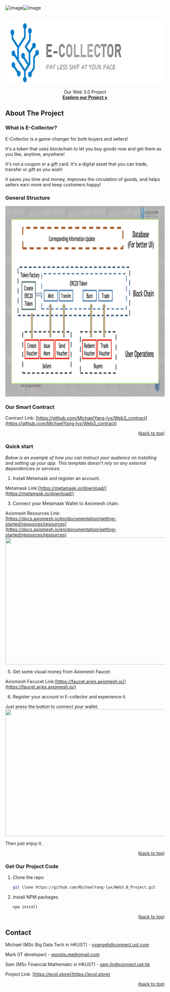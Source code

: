 ![image](https://github.com/MichaelYang-lyx/Web3.0_Project/assets/111903735/dc2af710-0590-4feb-8a3f-2ae3b11efb59)![image](https://github.com/MichaelYang-lyx/Web3.0_Project/assets/111903735/d26ce2fb-e6c3-4ce7-92e0-6423fbb0e505)
<a name="readme-top"></a>
<!-- PROJECT LOGO -->
<br />
<div align="center" >
  <a href="public/images/Logo.png">
    <img src="public/images/Logo.png" width="800" height="200">
  </a>


  <p align="center">Our Web 3.0 Project
    <br />
    <a href="https://ecol.store"><strong>Explore our Project »</strong></a>
    <br />
  </p>
</div>





<!-- Introducing E-Collector : The Future of E-commerce -->
## About The Project

### What is E-Collector?

E-Collector is a game-changer for both buyers and sellers!

It's a token that uses blockchain to let you buy goods now and get them as you like, anytime, anywhere!

It's not a coupon or a gift card. It's a digital asset that you can trade, transfer or gift as you wish!

It saves you time and money, improves the circulation of goods, and helps sellers earn more and keep customers happy!


### General Structure

<img src="public/images/structure.png" align="center" width="1200" height="600">


### Our Smart Contract

Contract Link: [https://github.com/MichaelYang-lyx/Web3_contract](https://github.com/MichaelYang-lyx/Web3_contract)

<p align="right">(<a href="#readme-top">back to top</a>)</p>

### Quick start

_Below is an example of how you can instruct your audience on installing and setting up your app. This template doesn't rely on any external dependencies or services._

1. Install Metamask and register an account.
   
Metamask Link:[https://metamask.io/download/](https://metamask.io/download/)

3. Connect your Metamask Wallet to Axiomesh chain.
   
Axiomesh Resources Link:[https://docs.axiomesh.io/en/documentation/getting-started/resources/resources](https://docs.axiomesh.io/en/documentation/getting-started/resources/resources)
<img src="public/images/connect.png" align="center" width="800" height="400">

5. Get some visual money from Axiomesh Faucet.
   
Axiomesh Facucet Link:[https://faucet.aries.axiomesh.io/](https://faucet.aries.axiomesh.io/)   

6. Register your account in E-collector and experience it.

Just press the button to connect your wallet.
<img src="public/images/register.png" align="center" width="800" height="400">

Then just enjoy it.

<p align="right">(<a href="#readme-top">back to top</a>)</p>

### Get Our Project Code

1. Clone the repo
   ```sh
   git clone https://github.com/MichaelYang-lyx/Web3.0_Project.git
   ```
2. Install NPM packages
   ```sh
   npm install
   ```
<p align="right">(<a href="#readme-top">back to top</a>)</p>

<!-- CONTACT -->
## Contact

Michael (MSc Big Data Tech in HKUST) - yyanggh@connect.ust.com 

Mark (IT developer) - woosts.me@gmail.com

Sam (MSc Financial Mathematic in HKUST) - sam.lin@connect.ust.hk

Project Link: [https://ecol.store](https://ecol.store)

<p align="right">(<a href="#readme-top">back to top</a>)</p>


